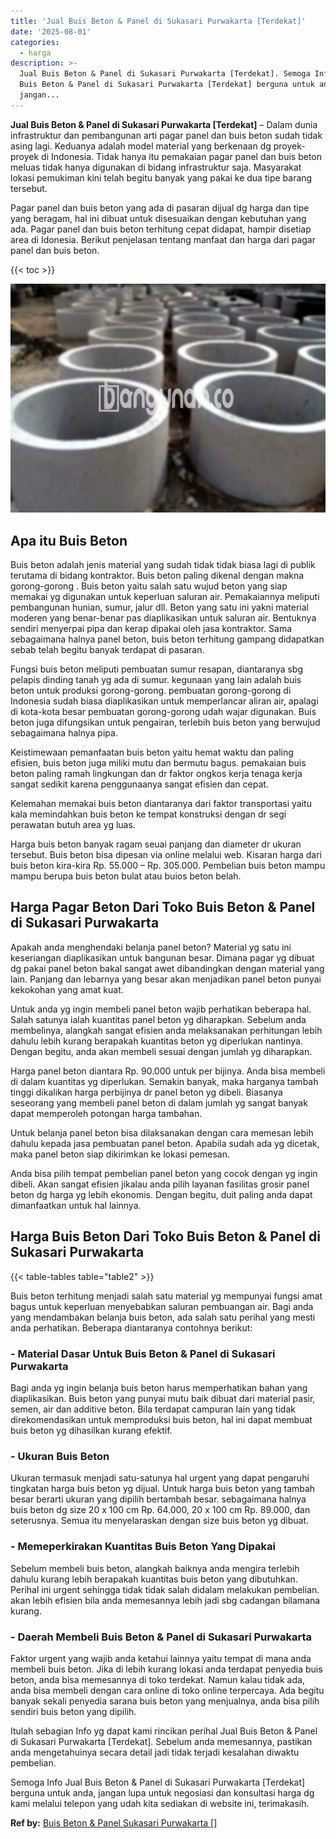 ```yaml
---
title: 'Jual Buis Beton & Panel di Sukasari Purwakarta [Terdekat]'
date: '2025-08-01'
categories:
  - harga
description: >-
  Jual Buis Beton & Panel di Sukasari Purwakarta [Terdekat]. Semoga Info Jual
  Buis Beton & Panel di Sukasari Purwakarta [Terdekat] berguna untuk anda,
  jangan...
---
```


**Jual Buis Beton & Panel di Sukasari Purwakarta \[Terdekat\]** – Dalam dunia infrastruktur dan pembangunan arti pagar panel dan buis beton sudah tidak asing lagi. Keduanya adalah model material yang berkenaan dg proyek-proyek di Indonesia. Tidak hanya itu pemakaian pagar panel dan buis beton meluas tidak hanya digunakan di bidang infrastruktur saja. Masyarakat lokasi pemukiman kini telah begitu banyak yang pakai ke dua tipe barang tersebut.

Pagar panel dan buis beton yang ada di pasaran dijual dg harga dan tipe yang beragam, hal ini dibuat untuk disesuaikan dengan kebutuhan yang ada. Pagar panel dan buis beton terhitung cepat didapat, hampir disetiap area di Idonesia. Berikut penjelasan tentang manfaat dan harga dari pagar panel dan buis beton.

{{< toc >}}

![Jual Buis Beton & Panel di Sukasari Purwakarta [Terdekat]](/images/jual-panel-buis-beton-murah-13.png)

## Apa itu Buis Beton

Buis beton adalah jenis material yang sudah tidak tidak biasa lagi di publik terutama di bidang kontraktor. Buis beton paling dikenal dengan makna gorong-gorong . Buis beton yaitu salah satu wujud beton yang siap memakai yg digunakan untuk keperluan saluran air. Pemakaiannya meliputi pembangunan hunian, sumur, jalur dll. Beton yang satu ini yakni material moderen yang benar-benar pas diaplikasikan untuk saluran air. Bentuknya sendiri menyerpai pipa dan kerap dipakai oleh jasa kontraktor. Sama sebagaimana halnya panel beton, buis beton terhitung gampang didapatkan sebab telah begitu banyak terdapat di pasaran.

Fungsi buis beton meliputi pembuatan sumur resapan, diantaranya sbg pelapis dinding tanah yg ada di sumur. kegunaan yang lain adalah buis beton untuk produksi gorong-gorong. pembuatan gorong-gorong di Indonesia sudah biasa diaplikasikan untuk memperlancar aliran air, apalagi di kota-kota besar pembuatan gorong-gorong udah wajar digunakan. Buis beton juga difungsikan untuk pengairan, terlebih buis beton yang berwujud sebagaimana halnya pipa.

Keistimewaan pemanfaatan buis beton yaitu hemat waktu dan paling efisien, buis beton juga miliki mutu dan bermutu bagus. pemakaian buis beton paling ramah lingkungan dan dr faktor ongkos kerja tenaga kerja sangat sedikit karena penggunaanya sangat efisien dan cepat.

Kelemahan memakai buis beton diantaranya dari faktor transportasi yaitu kala memindahkan buis beton ke tempat konstruksi dengan dr segi perawatan butuh area yg luas.

Harga buis beton banyak ragam seuai panjang dan diameter dr ukuran tersebut. Buis beton bisa dipesan via online melalui web. Kisaran harga dari buis beton kira-kira Rp. 55.000 – Rp. 305.000. Pembelian buis beton mampu mampu berupa buis beton bulat atau buios beton belah.

## Harga Pagar Beton Dari Toko Buis Beton & Panel di Sukasari Purwakarta

Apakah anda menghendaki belanja panel beton? Material yg satu ini keseriangan diaplikasikan untuk bangunan besar. Dimana pagar yg dibuat dg pakai panel beton bakal sangat awet dibandingkan dengan material yang lain. Panjang dan lebarnya yang besar akan menjadikan panel beton punyai kekokohan yang amat kuat.

Untuk anda yg ingin membeli panel beton wajib perhatikan beberapa hal. Salah satunya ialah kuantitas panel beton yg diharapkan. Sebelum anda membelinya, alangkah sangat efisien anda melaksanakan perhitungan lebih dahulu lebih kurang berapakah kuantitas beton yg diperlukan nantinya. Dengan begitu, anda akan membeli sesuai dengan jumlah yg diharapkan.

Harga panel beton diantara Rp. 90.000 untuk per bijinya. Anda bisa membeli di dalam kuantitas yg diperlukan. Semakin banyak, maka harganya tambah tinggi dikalikan harga perbijinya dr panel beton yg dibeli. Biasanya seseorang yang membeli panel beton di dalam jumlah yg sangat banyak dapat memperoleh potongan harga tambahan.

Untuk belanja panel beton bisa dilaksanakan dengan cara memesan lebih dahulu kepada jasa pembuatan panel beton. Apabila sudah ada yg dicetak, maka panel beton siap dikirimkan ke lokasi pemesan.

Anda bisa pilih tempat pembelian panel beton yang cocok dengan yg ingin dibeli. Akan sangat efisien jikalau anda pilih layanan fasilitas grosir panel beton dg harga yg lebih ekonomis. Dengan begitu, duit paling anda dapat dimanfaatkan untuk hal lainnya.

## Harga Buis Beton Dari Toko Buis Beton & Panel di Sukasari Purwakarta

{{< table-tables table="table2" >}}

Buis beton terhitung menjadi salah satu material yg mempunyai fungsi amat bagus untuk keperluan menyebabkan saluran pembuangan air. Bagi anda yang mendambakan belanja buis beton, ada salah satu perihal yang mesti anda perhatikan. Beberapa diantaranya contohnya berikut:

### \- Material Dasar Untuk Buis Beton & Panel di Sukasari Purwakarta

Bagi anda yg ingin belanja buis beton harus memperhatikan bahan yang diaplikasikan. Buis beton yang punyai mutu baik dibuat dari material pasir, semen, air dan additive beton. Bila terdapat campuran lain yang tidak direkomendasikan untuk memproduksi buis beton, hal ini dapat membuat buis beton yg dihasilkan kurang efektif.

### \- Ukuran Buis Beton

Ukuran termasuk menjadi satu-satunya hal urgent yang dapat pengaruhi tingkatan harga buis beton yg dijual. Untuk harga buis beton yang tambah besar berarti ukuran yang dipilih bertambah besar. sebagaimana halnya buis beton dg size 20 x 100 cm Rp. 64.000, 20 x 100 cm Rp. 89.000, dan seterusnya. Semua itu menyelaraskan dengan size buis beton yg dibuat.

### \- Memeperkirakan Kuantitas Buis Beton Yang Dipakai

Sebelum membeli buis beton, alangkah baiknya anda mengira terlebih dahulu kurang lebih berapakah kuantitas buis beton yang dibutuhkan. Perihal ini urgent sehingga tidak tidak salah didalam melakukan pembelian. akan lebih efisien bila anda memesannya lebih jadi sbg cadangan bilamana kurang.

### \- Daerah Membeli Buis Beton & Panel di Sukasari Purwakarta

Faktor urgent yang wajib anda ketahui lainnya yaitu tempat di mana anda membeli buis beton. Jika di lebih kurang lokasi anda terdapat penyedia buis beton, anda bisa memesannya di toko terdekat. Namun kalau tidak ada, anda bisa membeli dengan cara online di toko online terpercaya. Ada begitu banyak sekali penyedia sarana buis beton yang menjualnya, anda bisa pilih sendiri buis beton yang dipilih.

Itulah sebagian Info yg dapat kami rincikan perihal Jual Buis Beton & Panel di Sukasari Purwakarta \[Terdekat\]. Sebelum anda memesannya, pastikan anda mengetahuinya secara detail jadi tidak terjadi kesalahan diwaktu pembelian.

Semoga Info Jual Buis Beton & Panel di Sukasari Purwakarta \[Terdekat\] berguna untuk anda, jangan lupa untuk negosiasi dan konsultasi harga dg kami melalui telepon yang udah kita sediakan di website ini, terimakasih.

**Ref by:** [Buis Beton & Panel Sukasari Purwakarta []](https://id.wikipedia.org/wiki/Buis)

